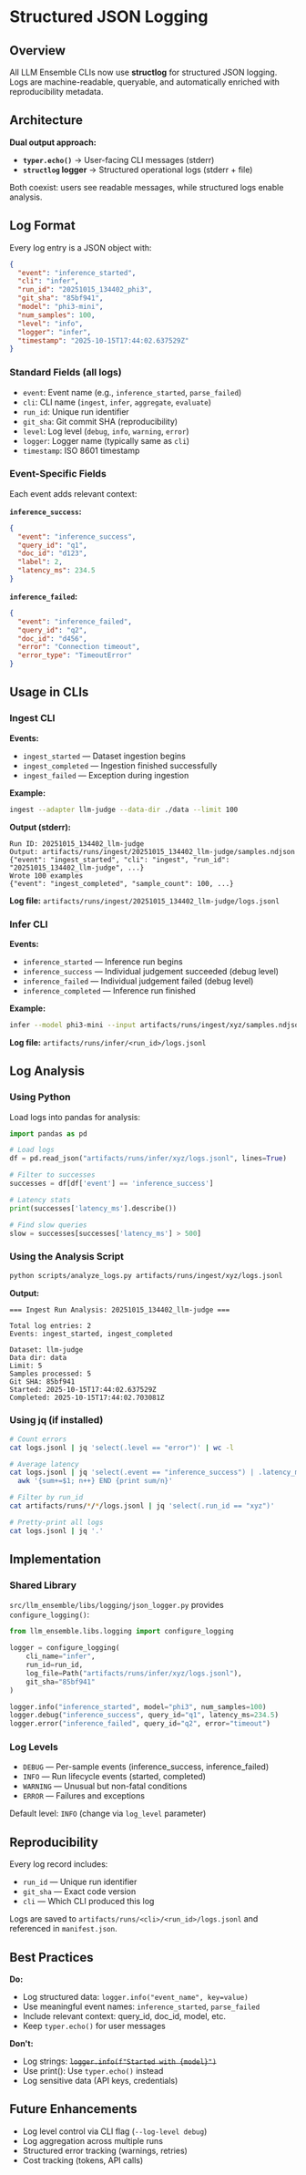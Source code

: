# Structured JSON Logging

## Overview

All LLM Ensemble CLIs now use **structlog** for structured JSON logging. Logs are machine-readable, queryable, and automatically enriched with reproducibility metadata.

## Architecture

**Dual output approach:**
- **`typer.echo()`** → User-facing CLI messages (stderr)
- **`structlog` logger** → Structured operational logs (stderr + file)

Both coexist: users see readable messages, while structured logs enable analysis.

## Log Format

Every log entry is a JSON object with:

```json
{
  "event": "inference_started",
  "cli": "infer",
  "run_id": "20251015_134402_phi3",
  "git_sha": "85bf941",
  "model": "phi3-mini",
  "num_samples": 100,
  "level": "info",
  "logger": "infer",
  "timestamp": "2025-10-15T17:44:02.637529Z"
}
```

### Standard Fields (all logs)

- `event`: Event name (e.g., `inference_started`, `parse_failed`)
- `cli`: CLI name (`ingest`, `infer`, `aggregate`, `evaluate`)
- `run_id`: Unique run identifier
- `git_sha`: Git commit SHA (reproducibility)
- `level`: Log level (`debug`, `info`, `warning`, `error`)
- `logger`: Logger name (typically same as `cli`)
- `timestamp`: ISO 8601 timestamp

### Event-Specific Fields

Each event adds relevant context:

**`inference_success`:**
```json
{
  "event": "inference_success",
  "query_id": "q1",
  "doc_id": "d123",
  "label": 2,
  "latency_ms": 234.5
}
```

**`inference_failed`:**
```json
{
  "event": "inference_failed",
  "query_id": "q2",
  "doc_id": "d456",
  "error": "Connection timeout",
  "error_type": "TimeoutError"
}
```

## Usage in CLIs

### Ingest CLI

**Events:**
- `ingest_started` — Dataset ingestion begins
- `ingest_completed` — Ingestion finished successfully
- `ingest_failed` — Exception during ingestion

**Example:**
```bash
ingest --adapter llm-judge --data-dir ./data --limit 100
```

**Output (stderr):**
```
Run ID: 20251015_134402_llm-judge
Output: artifacts/runs/ingest/20251015_134402_llm-judge/samples.ndjson
{"event": "ingest_started", "cli": "ingest", "run_id": "20251015_134402_llm-judge", ...}
Wrote 100 examples
{"event": "ingest_completed", "sample_count": 100, ...}
```

**Log file:** `artifacts/runs/ingest/20251015_134402_llm-judge/logs.jsonl`

### Infer CLI

**Events:**
- `inference_started` — Inference run begins
- `inference_success` — Individual judgement succeeded (debug level)
- `inference_failed` — Individual judgement failed (debug level)
- `inference_completed` — Inference run finished

**Example:**
```bash
infer --model phi3-mini --input artifacts/runs/ingest/xyz/samples.ndjson
```

**Log file:** `artifacts/runs/infer/<run_id>/logs.jsonl`

## Log Analysis

### Using Python

Load logs into pandas for analysis:

```python
import pandas as pd

# Load logs
df = pd.read_json("artifacts/runs/infer/xyz/logs.jsonl", lines=True)

# Filter to successes
successes = df[df['event'] == 'inference_success']

# Latency stats
print(successes['latency_ms'].describe())

# Find slow queries
slow = successes[successes['latency_ms'] > 500]
```

### Using the Analysis Script

```bash
python scripts/analyze_logs.py artifacts/runs/ingest/xyz/logs.jsonl
```

**Output:**
```
=== Ingest Run Analysis: 20251015_134402_llm-judge ===

Total log entries: 2
Events: ingest_started, ingest_completed

Dataset: llm-judge
Data dir: data
Limit: 5
Samples processed: 5
Git SHA: 85bf941
Started: 2025-10-15T17:44:02.637529Z
Completed: 2025-10-15T17:44:02.703081Z
```

### Using jq (if installed)

```bash
# Count errors
cat logs.jsonl | jq 'select(.level == "error")' | wc -l

# Average latency
cat logs.jsonl | jq 'select(.event == "inference_success") | .latency_ms' | \
  awk '{sum+=$1; n++} END {print sum/n}'

# Filter by run_id
cat artifacts/runs/*/*/logs.jsonl | jq 'select(.run_id == "xyz")'

# Pretty-print all logs
cat logs.jsonl | jq '.'
```

## Implementation

### Shared Library

`src/llm_ensemble/libs/logging/json_logger.py` provides `configure_logging()`:

```python
from llm_ensemble.libs.logging import configure_logging

logger = configure_logging(
    cli_name="infer",
    run_id=run_id,
    log_file=Path("artifacts/runs/infer/xyz/logs.jsonl"),
    git_sha="85bf941"
)

logger.info("inference_started", model="phi3", num_samples=100)
logger.debug("inference_success", query_id="q1", latency_ms=234.5)
logger.error("inference_failed", query_id="q2", error="timeout")
```

### Log Levels

- `DEBUG` — Per-sample events (inference_success, inference_failed)
- `INFO` — Run lifecycle events (started, completed)
- `WARNING` — Unusual but non-fatal conditions
- `ERROR` — Failures and exceptions

Default level: `INFO` (change via `log_level` parameter)

## Reproducibility

Every log record includes:
- `run_id` — Unique run identifier
- `git_sha` — Exact code version
- `cli` — Which CLI produced this log

Logs are saved to `artifacts/runs/<cli>/<run_id>/logs.jsonl` and referenced in `manifest.json`.

## Best Practices

**Do:**
- Log structured data: `logger.info("event_name", key=value)`
- Use meaningful event names: `inference_started`, `parse_failed`
- Include relevant context: query_id, doc_id, model, etc.
- Keep `typer.echo()` for user messages

**Don't:**
- Log strings: ~~`logger.info(f"Started with {model}")`~~
- Use print(): Use `typer.echo()` instead
- Log sensitive data (API keys, credentials)

## Future Enhancements

- Log level control via CLI flag (`--log-level debug`)
- Log aggregation across multiple runs
- Structured error tracking (warnings, retries)
- Cost tracking (tokens, API calls)

